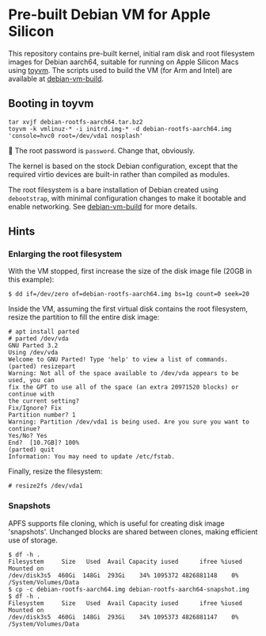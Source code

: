#  Pre-built Debian VM for Apple Silicon
This repository contains pre-built kernel, initial ram disk and root filesystem images for Debian aarch64, suitable for running on Apple Silicon Macs using [toyvm](https://github.com/danielrfry/toyvm). The scripts used to build the VM (for Arm and Intel) are available at [debian-vm-build](https://github.com/danielrfry/debian-vm-build).

## Booting in toyvm
```
tar xvjf debian-rootfs-aarch64.tar.bz2
toyvm -k vmlinuz-* -i initrd.img-* -d debian-rootfs-aarch64.img 'console=hvc0 root=/dev/vda1 nosplash'
```

🔑 The root password is `password`. Change that, obviously.

The kernel is based on the stock Debian configuration, except that the required virtio devices are built-in rather than compiled as modules.

The root filesystem is a bare installation of Debian created using `debootstrap`, with minimal configuration changes to make it bootable and enable networking. See [debian-vm-build](https://github.com/danielrfry/debian-vm-build) for more details.

## Hints

### Enlarging the root filesystem
With the VM stopped, first increase the size of the disk image file (20GB in this example):

```
$ dd if=/dev/zero of=debian-rootfs-aarch64.img bs=1g count=0 seek=20
```

Inside the VM, assuming the first virtual disk contains the root filesystem, resize the partition to fill the entire disk image:

```
# apt install parted
# parted /dev/vda
GNU Parted 3.2
Using /dev/vda
Welcome to GNU Parted! Type 'help' to view a list of commands.
(parted) resizepart
Warning: Not all of the space available to /dev/vda appears to be used, you can
fix the GPT to use all of the space (an extra 20971520 blocks) or continue with
the current setting?
Fix/Ignore? Fix
Partition number? 1
Warning: Partition /dev/vda1 is being used. Are you sure you want to continue?
Yes/No? Yes
End?  [10.7GB]? 100%
(parted) quit
Information: You may need to update /etc/fstab.
```

Finally, resize the filesystem:

```
# resize2fs /dev/vda1
```

### Snapshots
APFS supports file cloning, which is useful for creating disk image 'snapshots'. Unchanged blocks are shared between clones, making efficient use of storage.

```
$ df -h .
Filesystem     Size   Used  Avail Capacity iused      ifree %iused  Mounted on
/dev/disk3s5  460Gi  148Gi  293Gi    34% 1095372 4826881148    0%   /System/Volumes/Data
$ cp -c debian-rootfs-aarch64.img debian-rootfs-aarch64-snapshot.img
$ df -h .
Filesystem     Size   Used  Avail Capacity iused      ifree %iused  Mounted on
/dev/disk3s5  460Gi  148Gi  293Gi    34% 1095373 4826881147    0%   /System/Volumes/Data
```
